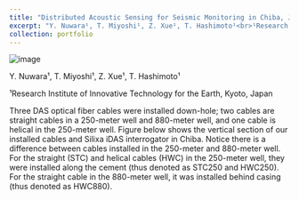 ```yaml
---
title: "Distributed Acoustic Sensing for Seismic Monitoring in Chiba, Japan"
excerpt: "Y. Nuwara¹, T. Miyoshi¹, Z. Xue¹, T. Hashimoto¹<br>¹Research Institute of Innovative Technology for the Earth, Kyoto, Japan<br><br>Full DAS optical fiber record of an earthquake occurring in the Bōsō Peninsula in 20 February 2020 at 06:33 UTC+0<br><img src='https://user-images.githubusercontent.com/51282928/133879799-2d7a276d-7e0a-42b0-b4e9-8593cc79374c.png'>"
collection: portfolio
---
```

![image](https://user-images.githubusercontent.com/51282928/133879799-2d7a276d-7e0a-42b0-b4e9-8593cc79374c.png)

Y. Nuwara¹, T. Miyoshi¹, Z. Xue¹, T. Hashimoto¹

¹Research Institute of Innovative Technology for the Earth, Kyoto, Japan

Three DAS optical fiber cables were installed down-hole; two cables are straight cables in a 250-meter well and 880-meter well, and one cable is helical in the 250-meter well. Figure below shows the vertical section of our installed cables and Silixa iDAS interrogator in Chiba. Notice there is a difference between cables installed in the 250-meter and 880-meter well. For the straight (STC) and helical cables (HWC) in the 250-meter well, they were installed along the cement (thus denoted as STC250 and HWC250). For the straight cable in the 880-meter well, it was installed behind casing (thus denoted as HWC880).

